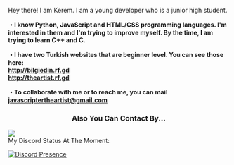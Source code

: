 Hey there! I am Kerem. I am a young developer who is a junior high student.

<b>・I know Python, JavaScript and HTML/CSS programming languages. I'm interested in them and I'm trying to improve myself. By the time, I am trying to learn C++ and C.</b>

<b>・I have two Turkish websites that are beginner level. You can see those here: <br>http://bilgiedin.rf.gd<br>http://theartist.rf.gd</b>

<b>・To collaborate with me or to reach me, you can mail javascriptertheartist@gmail.com</b>

<center><h3>Also You Can Contact By...</h3></center>
<p align="left">
   <a align="left" href="https://discord.com/users/820632932841684994" target"blank_"><img src="https://img.shields.io/badge/discord%20-7289DA.svg?&style=for-the-badge&logo=discord&logoColor=white"></a>
<br>
My Discord Status At The Moment:
   
[![Discord Presence](https://lanyard-profile-readme.vercel.app/api/820632932841684994)](https://discord.com/users/820632932841684994)   
